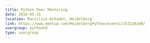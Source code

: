 ```yaml
---
title: Python Peer Mentoring
date: 2018-05-31
location: Marsilius-Arkaden, Heidelberg
link: https://www.meetup.com/HeidelbergPython/events/251116140/
usergroup: pythonhd
type: usergroup
---
```

